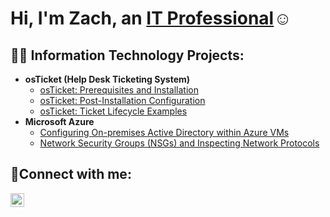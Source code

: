 <h1>Hi, I'm Zach, an <a href="https://www.linkedin.com/in/zach-keneson-062b81123">IT Professional</a>☺</h1>

<h2>👨‍💻 Information Technology Projects:</h2>

- <b>osTicket (Help Desk Ticketing System)</b>
  - [osTicket: Prerequisites and Installation](https://github.com/zkeneson/osticket-prereqs)
  - [osTicket: Post-Installation Configuration](https://github.com/zkeneson/post-install-config)
  - [osTicket: Ticket Lifecycle Examples](https://github.com/zkeneson/ticket-lifecycle)
- <b>Microsoft Azure</b>
  - [Configuring On-premises Active Directory within Azure VMs](https://github.com/zkeneson/configure-ad)
  - [Network Security Groups (NSGs) and Inspecting Network Protocols](https://github.com/zkeneson/azure-network-protocols)

<h2>🤳Connect with me:</h2>


[<img align="left" alt="Josh | LinkedIn" width="22px" src="https://cdn.jsdelivr.net/npm/simple-icons@v3/icons/linkedin.svg" />][linkedin]



[linkedin]: https://www.linkedin.com/in/zach-keneson-062b81123
